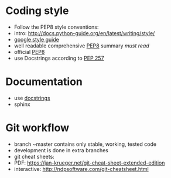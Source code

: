 # Coding style 
- Follow the PEP8 style conventions:
 - intro: http://docs.python-guide.org/en/latest/writing/style/
 - [google style guide](https://google.github.io/styleguide/pyguide.html)
 - well readable comprehensive [PEP8](http://pep8.org/) summary *must read*
 - official [PEP8](https://www.python.org/dev/peps/pep-0008/)
- use Docstrings according to [PEP 257](https://www.python.org/dev/peps/pep-0257/)

# Documentation
- use [docstrings](https://www.python.org/dev/peps/pep-0257/)
- sphinx

# Git workflow
- branch ~master contains only stable, working, tested code
- development is done in extra branches
- git cheat sheets:
 - PDF: https://jan-krueger.net/git-cheat-sheet-extended-edition
 - interactive: http://ndpsoftware.com/git-cheatsheet.html